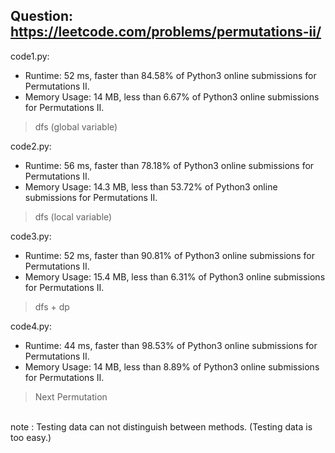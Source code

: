 ## Question: https://leetcode.com/problems/permutations-ii/

code1.py:
* Runtime: 52 ms, faster than 84.58% of Python3 online submissions for Permutations II.
* Memory Usage: 14 MB, less than 6.67% of Python3 online submissions for Permutations II.
>dfs (global variable)

code2.py:
* Runtime: 56 ms, faster than 78.18% of Python3 online submissions for Permutations II.
* Memory Usage: 14.3 MB, less than 53.72% of Python3 online submissions for Permutations II.
>dfs (local variable)

code3.py:
* Runtime: 52 ms, faster than 90.81% of Python3 online submissions for Permutations II.
* Memory Usage: 15.4 MB, less than 6.31% of Python3 online submissions for Permutations II.
>dfs + dp

code4.py:
* Runtime: 44 ms, faster than 98.53% of Python3 online submissions for Permutations II.
* Memory Usage: 14 MB, less than 8.89% of Python3 online submissions for Permutations II.
>Next Permutation


</br>note : Testing data can not distinguish between methods. (Testing data is too easy.)